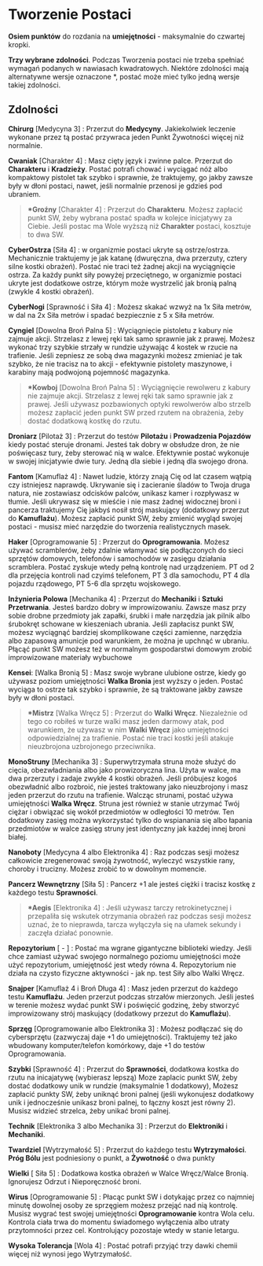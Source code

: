 
<h1>Tworzenie Postaci</h1>

**Osiem punktów** do rozdania na **umiejętności** - maksymalnie do czwartej kropki.

**Trzy wybrane zdolności**. Podczas Tworzenia postaci nie trzeba spełniać wymagań podanych w nawiasach kwadratowych. Niektóre zdolności mają alternatywne wersje oznaczone *, postać może mieć tylko jedną wersje takiej zdolności.

<h2>Zdolności</h2>

**Chirurg** [Medycyna 3] : Przerzut do **Medycyny**. Jakiekolwiek leczenie wykonane przez tą postać przywraca jeden Punkt Żywotności więcej niż normalnie.

**Cwaniak** [Charakter 4] : Masz cięty język i zwinne palce. Przerzut do **Charakteru** i **Kradzieży**. Postać potrafi chować i wyciągać nóż albo kompaktowy pistolet tak szybko i sprawnie, że traktujemy, go jakby zawsze były w dłoni postaci, nawet, jeśli normalnie przenosi je gdzieś pod ubraniem. 
>
>**\*Groźny** [Charakter 4] : Przerzut do **Charakteru**. Możesz zapłacić punkt SW, żeby wybrana postać spadła w kolejce inicjatywy za Ciebie. Jeśli postac ma Wole wyższą niż **Charakter** postaci, kosztuje to dwa SW.
>
**CyberOstrza** [Siła 4] : w organizmie postaci ukryte są ostrze/ostrza. Mechanicznie traktujemy je jak katanę (dwuręczna, dwa przerzuty, cztery silne kostki obrażeń). Postać nie traci też żadnej akcji na wyciągnięcie ostrza. Za każdy punkt siły powyżej przeciętnego, w organizmie postaci ukryte jest dodatkowe ostrze, którym może wystrzelić jak bronią palną (zwykle 4 kostki obrażeń).

**CyberNogi** [Sprawność i Siła 4] : Możesz skakać wzwyż na 1x Siła metrów, w dal na 2x Siła metrów i spadać bezpiecznie z 5 x Siła metrów.

 **Cyngiel** [Dowolna Broń Palna 5] : Wyciągnięcie pistoletu z kabury nie zajmuje akcji. Strzelasz z lewej ręki tak samo sprawnie jak z prawej. Możesz wykonać trzy szybkie strzały w rundzie używając 4 kostek w rzucie na trafienie. Jeśli zepniesz ze sobą dwa magazynki możesz zmieniać je tak szybko, że nie tracisz na to akcji - efektywnie pistolety maszynowe, i karabiny mają podwojoną pojemność magazynka.
>
>**\*Kowboj** [Dowolna Broń Palna 5] : Wyciągnięcie rewolweru z kabury nie zajmuje akcji. Strzelasz z lewej ręki tak samo sprawnie jak z prawej. Jeśli używasz pozbawionych optyki rewolwerów albo strzelb możesz zapłacić jeden punkt SW przed rzutem na obrażenia, żeby dostać dodatkową kostkę do rzutu.
>
 **Droniarz** [Pilotaż 3] : Przerzut do testów **Pilotażu** i **Prowadzenia Pojazdów** kiedy postać steruje dronami. Jesteś tak dobry w obsłudze dron, że nie poświęcasz tury, żeby sterować nią w walce. Efektywnie postać wykonuje w swojej inicjatywie dwie tury. Jedną dla siebie i jedną dla swojego drona.

**Fantom** [Kamuflaż 4] : Nawet ludzie, którzy znają Cię od lat czasem wątpią czy istniejesz naprawdę. Ukrywanie się i zacieranie śladów to Twoja druga natura, nie zostawiasz odcisków palców, unikasz kamer i rozpływasz w tłumie. Jeśli ukrywasz się w mieśćie i nie masz żadnej widocznej broni i pancerza traktujemy Cię jakbyś nosił strój maskujący (dodatkowy przerzut do **Kamuflażu**). Możesz zapłacić punkt SW, żeby zmienić wygląd swojej postaci - musisz mieć narzędzie do tworzenia realistycznych masek.

**Haker** [Oprogramowanie 5] : Przerzut do **Oprogramowania**. Możesz używać scramblerów, żeby zdalnie włamywać się podłączonych do sieci sprzętów domowych, telefonów i samochodów w zasięgu działania scramblera. Postać zyskuje wtedy pełną kontrolę nad urządzeniem. PT od 2 dla przejęcia kontroli nad czyimś telefonem, PT 3 dla samochodu, PT 4 dla pojazdu rządowego, PT 5-6 dla sprzętu wojskowego.

**Inżynieria Polowa** [Mechanika 4] : Przerzut do **Mechaniki** i **Sztuki Przetrwania**. Jesteś bardzo dobry w improwizowaniu. Zawsze masz przy sobie drobne przedmioty jak zapałki, śrubki i małe narzędzia jak pilnik albo śrubokręt schowane w kieszeniach ubrania. Jeśli zapłacisz punkt SW, możesz wyciągnąć bardziej skomplikowane części zamienne, narzędzia albo zapasową amunicje pod warunkiem, że można je upchnąć w ubraniu. Płącąć punkt SW możesz też w normalnym gospodarstwi domowym zrobić improwizowane materiały wybuchowe

**Kensei**: [Walka Bronią 5] : Masz swoje wybrane ulubione ostrze, kiedy go używasz poziom umiejętności **Walka Bronia** jest wyższy o jeden. Postać wyciąga to ostrze tak szybko i sprawnie, że są traktowane jakby zawsze były w dłoni postaci.
>
>**\*Mistrz** [Walka Wręcz 5] : Przerzut do **Walki Wręcz**. Niezależnie od tego co robiłeś w turze walki masz jeden darmowy atak, pod warunkiem, że używasz w nim **Walki Wręcz** jako umiejętności odpowiedzialnej za trafienie. Postać nie traci kostki jeśli atakuje nieuzbrojona uzbrojonego przeciwnika.
>
**MonoStruny** [Mechanika 3] : Superwytrzymała struna może służyć do cięcia, obezwładniania albo jako prowizoryczna lina. Użyta w walce, ma dwa przerzuty i zadaje zwykłe 4 kostki obrażeń. Jeśli próbujesz kogoś obezwładnić albo rozbroić, nie jesteś traktowany jako nieuzbrojony i masz jeden przerzut do rzutu na trafienie. Walcząc strunami, postać używa umiejętności **Walka Wręcz**. Struna jest również w stanie utrzymać Twój ciężar i obwiązać się wokół przedmiotów w odległości 10 metrów. Ten dodatkowy zasięg można wykorzystać tylko do wspianania się albo łapania przedmiotów w walce zasięg struny jest identyczny jak każdej innej broni białej.

**Nanoboty** [Medycyna 4 albo Elektronika 4] : Raz podczas sesji możesz całkowicie zregenerować swoją żywotność, wyleczyć wszystkie rany, choroby i trucizny. Możesz zrobić to w dowolnym momencie.

**Pancerz Wewnętrzny** [Siła 5] : Pancerz +1 ale jesteś ciężki i tracisz kostkę z każdego testu **Sprawności**. 
>
>**\*Aegis** [Elektronika 4] : Jeśli używasz tarczy retrokinetycznej i przepaliła się wskutek otrzymania obrażeń raz podczas sesji możesz uznać, że to nieprawda, tarcza wyłączyła się na ułamek sekundy i zaczęła działać ponownie.
>
**Repozytorium** [ - ] : Postać ma wgrane gigantyczne biblioteki wiedzy. Jeśli chce zamiast używać swojego normalnego poziomu umiejętności może użyć repozytorium, umiejętność jest wtedy równa 4. Repozytorium nie działa na czysto fizyczne aktywności - jak np. test Siły albo Walki Wręcz.

**Snajper** [Kamuflaż 4 i Broń Długa 4] : Masz jeden przerzut do każdego testu **Kamuflażu**. Jeden przerzut podczas strzałów mierzonych. Jeśli jesteś w terenie możesz wydać punkt SW i poświęcić godzinę, żeby stworzyć improwizowany strój maskujący (dodatkowy przezut do **Kamuflażu**).

**Sprzęg** [Oprogramowanie albo Elektronika 3] : Możesz podłączać się do cybersprzętu (zazwyczaj daje +1 do umiejętności). Traktujemy też jako wbudowany komputer/telefon komórkowy, daje +1 do testów Oprogramowania.

**Szybki** [Sprawność 4] : Przerzut do **Sprawności**, dodatkowa kostka do rzutu na inicajatywę (wybierasz lepszą) Moze zaplacic punkt SW, żeby dostać dodatkowy unik w rundzie (maksymalnie 1 dodatkowy), Możesz zapłacić punkty SW, żeby uniknąć broni palnej (jeśli wykonujesz dodatkowy unik i jednocześnie unikasz broni palnej, to łączny koszt jest równy 2). Musisz widzieć strzelca, żeby unikać broni palnej.

**Technik** [Elektronika 3 albo Mechanika 3] : Przerzut do **Elektroniki** i **Mechaniki**.

**Twardziel** [Wytrzymałość 5] : Przerzut do każdego testu **Wytrzymałości**. **Próg Bólu** jest podniesiony o punkt, a **Żywotność** o dwa punkty

**Wielki** [ Siła 5] : Dodatkowa kostka obrażeń w Walce Wręcz/Walce Bronią. Ignorujesz Odrzut i Nieporęczność broni. 

**Wirus**  [Oprogramowanie 5] : Płacąc punkt SW i dotykając przez co najmniej minutę dowolnej osoby ze sprzęgiem możesz przejąć nad nią kontrolę. Musisz wygrać test swojej umiejętności **Oprogramowanie** kontra Wola celu. Kontrola ciała trwa do momentu świadomego wyłączenia albo utraty przytomności przez cel. Kontrolujący pozostaje wtedy w stanie letargu.

**Wysoka Tolerancja** [Wola 4] : Postać potrafi przyjąć trzy dawki chemii więcej niż wynosi jego Wytrzymałość.
